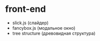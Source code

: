 # front-end
- slick.js (слайдер)
- fancybox.js (модальное окно)
- tree structure (древовидная структура)
